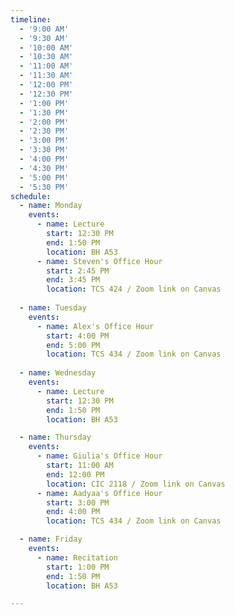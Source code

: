 ```yaml
---
timeline:
  - '9:00 AM'
  - '9:30 AM'
  - '10:00 AM'
  - '10:30 AM'
  - '11:00 AM'
  - '11:30 AM'
  - '12:00 PM'
  - '12:30 PM'
  - '1:00 PM'
  - '1:30 PM'
  - '2:00 PM'
  - '2:30 PM'
  - '3:00 PM'
  - '3:30 PM'
  - '4:00 PM'
  - '4:30 PM'
  - '5:00 PM'
  - '5:30 PM'
schedule:
  - name: Monday
    events:
      - name: Lecture
        start: 12:30 PM 
        end: 1:50 PM 
        location: BH A53
      - name: Steven's Office Hour
        start: 2:45 PM 
        end: 3:45 PM 
        location: TCS 424 / Zoom link on Canvas
      
  - name: Tuesday
    events:
      - name: Alex's Office Hour
        start: 4:00 PM
        end: 5:00 PM
        location: TCS 434 / Zoom link on Canvas
      
  - name: Wednesday
    events:
      - name: Lecture
        start: 12:30 PM
        end: 1:50 PM
        location: BH A53

  - name: Thursday
    events:
      - name: Giulia's Office Hour
        start: 11:00 AM
        end: 12:00 PM
        location: CIC 2118 / Zoom link on Canvas
      - name: Aadyaa's Office Hour
        start: 3:00 PM
        end: 4:00 PM
        location: TCS 434 / Zoom link on Canvas 

  - name: Friday
    events:
      - name: Recitation
        start: 1:00 PM
        end: 1:50 PM
        location: BH A53	

---
```


